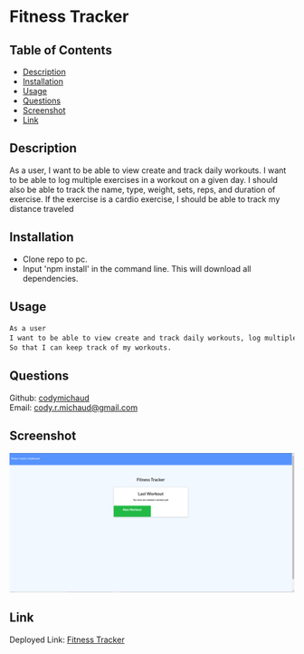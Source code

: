 # Fitness Tracker

## Table of Contents
- [Description](#description)
- [Installation](#installation)
- [Usage](#usage)
- [Questions](#questions)
- [Screenshot](#screenshot)
- [Link](#link)


## Description
As a user, I want to be able to view create and track daily workouts. I want to be able to log multiple exercises in a workout on a given day. I should also be able to track the name, type, weight, sets, reps, and duration of exercise. If the exercise is a cardio exercise, I should be able to track my distance traveled


## Installation
- Clone repo to pc.
- Input 'npm install' in the command line. This will download all dependencies.


## Usage
```md
As a user
I want to be able to view create and track daily workouts, log multiple exercises in a workout, also be able to track the name, type, weight, sets, reps, and duration of exercise.
So that I can keep track of my workouts.
```

## Questions
Github: [codymichaud](https://github.com/codymichaud)  
Email: cody.r.michaud@gmail.com


## Screenshot

![](hw_imgs\screenshot.PNG)


## Link

Deployed Link: [Fitness Tracker](https://fitness-tracker80.herokuapp.com/)
